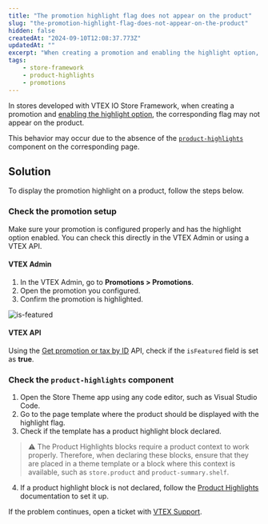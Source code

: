 ```yaml
---
title: "The promotion highlight flag does not appear on the product"
slug: "the-promotion-highlight-flag-does-not-appear-on-the-product"
hidden: false
createdAt: "2024-09-10T12:08:37.773Z"
updatedAt: ""
excerpt: "When creating a promotion and enabling the highlight option, the product does not display the highlight flag in the store."
tags:
    - store-framework
    - product-highlights
    - promotions
---
```


In stores developed with VTEX IO Store Framework, when creating a promotion and [enabling the highlight option](https://help.vtex.com/en/tutorial/configurando-promocao-com-destaque-flag--tutorials_2295#configuring-the-promotion), the corresponding flag may not appear on the product.

This behavior may occur due to the absence of the [`product-highlights`](https://developers.vtex.com/docs/apps/vtex.product-highlights) component on the corresponding page.

## Solution

To display the promotion highlight on a product, follow the steps below.

### Check the promotion setup

Make sure your promotion is configured properly and has the highlight option enabled. You can check this directly in the VTEX Admin or using a VTEX API.

#### VTEX Admin

1. In the VTEX Admin, go to **Promotions > Promotions**.
2. Open the promotion you configured.
3. Confirm the promotion is highlighted.

![is-featured](https://cdn.jsdelivr.net/gh/vtexdocs/dev-portal-content@main/docs/troubleshooting/development/is-featured-en.png)

#### VTEX API

Using the [Get promotion or tax by ID](https://developers.vtex.com/docs/api-reference/promotions-and-taxes-api#get-/api/rnb/pvt/calculatorconfiguration/-idCalculatorConfiguration-) API, check if the `isFeatured` field is set as **true**.

### Check the `product-highlights` component

1. Open the Store Theme app using any code editor, such as Visual Studio Code.
2. Go to the page template where the product should be displayed with the highlight flag.
3. Check if the template has a product highlight block declared.

  >⚠ The Product Highlights blocks require a product context to work properly. Therefore, when declaring these blocks, ensure that they are placed in a theme template or a block where this context is available, such as `store.product` and `product-summary.shelf`.

4. If a product highlight block is not declared, follow the [Product Highlights](https://developers.vtex.com/docs/apps/vtex.product-highlights) documentation to set it up.

If the problem continues, open a ticket with [VTEX Support](https://help.vtex.com/en/support).

